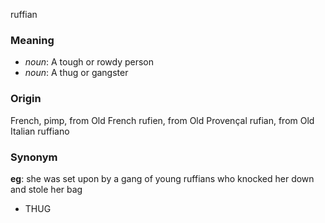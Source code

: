 ruffian
### Meaning
+ _noun_: A tough or rowdy person
+ _noun_: A thug or gangster

### Origin

French, pimp, from Old French rufien, from Old Provençal rufian, from Old Italian ruffiano

### Synonym

__eg__: she was set upon by a gang of young ruffians who knocked her down and stole her bag

+ THUG


